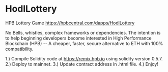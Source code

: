 # HodlLottery
HPB Lottery Game
https://hpbcentral.com/dapps/HodlLottery

No Bells, whistles, complex frameworks or dependencies. 
The intention is to help beginning developers become interested in High Performance Blockchain (HPB) -- 
A cheaper, faster, secure alternative to ETH with 100% compatibility.

1.) Compile Solidity code at https://remix.hpb.io using solidity version 0.5.7.
2.) Deploy to mainnet.
3.) Update contract address in .html file.
4.) Enjoy!
